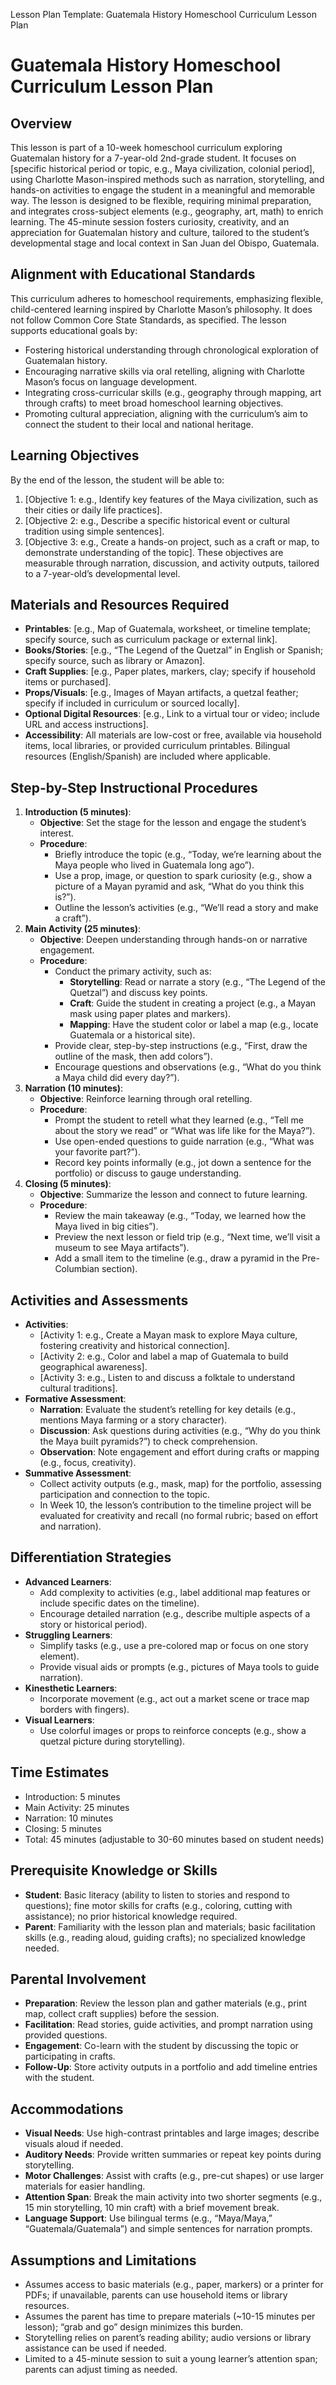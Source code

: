 Lesson Plan Template: Guatemala History Homeschool Curriculum Lesson Plan
# Guatemala History Homeschool Curriculum Lesson Plan

## Overview
This lesson is part of a 10-week homeschool curriculum exploring Guatemalan history for a 7-year-old 2nd-grade student. It focuses on [specific historical period or topic, e.g., Maya civilization, colonial period], using Charlotte Mason-inspired methods such as narration, storytelling, and hands-on activities to engage the student in a meaningful and memorable way. The lesson is designed to be flexible, requiring minimal preparation, and integrates cross-subject elements (e.g., geography, art, math) to enrich learning. The 45-minute session fosters curiosity, creativity, and an appreciation for Guatemalan history and culture, tailored to the student’s developmental stage and local context in San Juan del Obispo, Guatemala.

## Alignment with Educational Standards
This curriculum adheres to homeschool requirements, emphasizing flexible, child-centered learning inspired by Charlotte Mason’s philosophy. It does not follow Common Core State Standards, as specified. The lesson supports educational goals by:
- Fostering historical understanding through chronological exploration of Guatemalan history.
- Encouraging narrative skills via oral retelling, aligning with Charlotte Mason’s focus on language development.
- Integrating cross-curricular skills (e.g., geography through mapping, art through crafts) to meet broad homeschool learning objectives.
- Promoting cultural appreciation, aligning with the curriculum’s aim to connect the student to their local and national heritage.

## Learning Objectives
By the end of the lesson, the student will be able to:
1. [Objective 1: e.g., Identify key features of the Maya civilization, such as their cities or daily life practices].
2. [Objective 2: e.g., Describe a specific historical event or cultural tradition using simple sentences].
3. [Objective 3: e.g., Create a hands-on project, such as a craft or map, to demonstrate understanding of the topic].
These objectives are measurable through narration, discussion, and activity outputs, tailored to a 7-year-old’s developmental level.

## Materials and Resources Required
- **Printables**: [e.g., Map of Guatemala, worksheet, or timeline template; specify source, such as curriculum package or external link].
- **Books/Stories**: [e.g., “The Legend of the Quetzal” in English or Spanish; specify source, such as library or Amazon].
- **Craft Supplies**: [e.g., Paper plates, markers, clay; specify if household items or purchased].
- **Props/Visuals**: [e.g., Images of Mayan artifacts, a quetzal feather; specify if included in curriculum or sourced locally].
- **Optional Digital Resources**: [e.g., Link to a virtual tour or video; include URL and access instructions].
- **Accessibility**: All materials are low-cost or free, available via household items, local libraries, or provided curriculum printables. Bilingual resources (English/Spanish) are included where applicable.

## Step-by-Step Instructional Procedures
1. **Introduction (5 minutes)**:
   - **Objective**: Set the stage for the lesson and engage the student’s interest.
   - **Procedure**: 
     - Briefly introduce the topic (e.g., “Today, we’re learning about the Maya people who lived in Guatemala long ago”).
     - Use a prop, image, or question to spark curiosity (e.g., show a picture of a Mayan pyramid and ask, “What do you think this is?”).
     - Outline the lesson’s activities (e.g., “We’ll read a story and make a craft”).
2. **Main Activity (25 minutes)**:
   - **Objective**: Deepen understanding through hands-on or narrative engagement.
   - **Procedure**:
     - Conduct the primary activity, such as:
       - **Storytelling**: Read or narrate a story (e.g., “The Legend of the Quetzal”) and discuss key points.
       - **Craft**: Guide the student in creating a project (e.g., a Mayan mask using paper plates and markers).
       - **Mapping**: Have the student color or label a map (e.g., locate Guatemala or a historical site).
     - Provide clear, step-by-step instructions (e.g., “First, draw the outline of the mask, then add colors”).
     - Encourage questions and observations (e.g., “What do you think a Maya child did every day?”).
3. **Narration (10 minutes)**:
   - **Objective**: Reinforce learning through oral retelling.
   - **Procedure**:
     - Prompt the student to retell what they learned (e.g., “Tell me about the story we read” or “What was life like for the Maya?”).
     - Use open-ended questions to guide narration (e.g., “What was your favorite part?”).
     - Record key points informally (e.g., jot down a sentence for the portfolio) or discuss to gauge understanding.
4. **Closing (5 minutes)**:
   - **Objective**: Summarize the lesson and connect to future learning.
   - **Procedure**:
     - Review the main takeaway (e.g., “Today, we learned how the Maya lived in big cities”).
     - Preview the next lesson or field trip (e.g., “Next time, we’ll visit a museum to see Maya artifacts”).
     - Add a small item to the timeline (e.g., draw a pyramid in the Pre-Columbian section).

## Activities and Assessments
- **Activities**:
  - [Activity 1: e.g., Create a Mayan mask to explore Maya culture, fostering creativity and historical connection].
  - [Activity 2: e.g., Color and label a map of Guatemala to build geographical awareness].
  - [Activity 3: e.g., Listen to and discuss a folktale to understand cultural traditions].
- **Formative Assessment**:
  - **Narration**: Evaluate the student’s retelling for key details (e.g., mentions Maya farming or a story character).
  - **Discussion**: Ask questions during activities (e.g., “Why do you think the Maya built pyramids?”) to check comprehension.
  - **Observation**: Note engagement and effort during crafts or mapping (e.g., focus, creativity).
- **Summative Assessment**:
  - Collect activity outputs (e.g., mask, map) for the portfolio, assessing participation and connection to the topic.
  - In Week 10, the lesson’s contribution to the timeline project will be evaluated for creativity and recall (no formal rubric; based on effort and narration).

## Differentiation Strategies
- **Advanced Learners**:
  - Add complexity to activities (e.g., label additional map features or include specific dates on the timeline).
  - Encourage detailed narration (e.g., describe multiple aspects of a story or historical period).
- **Struggling Learners**:
  - Simplify tasks (e.g., use a pre-colored map or focus on one story element).
  - Provide visual aids or prompts (e.g., pictures of Maya tools to guide narration).
- **Kinesthetic Learners**:
  - Incorporate movement (e.g., act out a market scene or trace map borders with fingers).
- **Visual Learners**:
  - Use colorful images or props to reinforce concepts (e.g., show a quetzal picture during storytelling).

## Time Estimates
- Introduction: 5 minutes
- Main Activity: 25 minutes
- Narration: 10 minutes
- Closing: 5 minutes
- Total: 45 minutes (adjustable to 30-60 minutes based on student needs)

## Prerequisite Knowledge or Skills
- **Student**: Basic literacy (ability to listen to stories and respond to questions); fine motor skills for crafts (e.g., coloring, cutting with assistance); no prior historical knowledge required.
- **Parent**: Familiarity with the lesson plan and materials; basic facilitation skills (e.g., reading aloud, guiding crafts); no specialized knowledge needed.

## Parental Involvement
- **Preparation**: Review the lesson plan and gather materials (e.g., print map, collect craft supplies) before the session.
- **Facilitation**: Read stories, guide activities, and prompt narration using provided questions.
- **Engagement**: Co-learn with the student by discussing the topic or participating in crafts.
- **Follow-Up**: Store activity outputs in a portfolio and add timeline entries with the student.

## Accommodations
- **Visual Needs**: Use high-contrast printables and large images; describe visuals aloud if needed.
- **Auditory Needs**: Provide written summaries or repeat key points during storytelling.
- **Motor Challenges**: Assist with crafts (e.g., pre-cut shapes) or use larger materials for easier handling.
- **Attention Span**: Break the main activity into two shorter segments (e.g., 15 min storytelling, 10 min craft) with a brief movement break.
- **Language Support**: Use bilingual terms (e.g., “Maya/Maya,” “Guatemala/Guatemala”) and simple sentences for narration prompts.

## Assumptions and Limitations
- Assumes access to basic materials (e.g., paper, markers) or a printer for PDFs; if unavailable, parents can use household items or library resources.
- Assumes the parent has time to prepare materials (~10-15 minutes per lesson); “grab and go” design minimizes this burden.
- Storytelling relies on parent’s reading ability; audio versions or library assistance can be used if needed.
- Limited to a 45-minute session to suit a young learner’s attention span; parents can adjust timing as needed.
